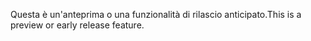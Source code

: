<span data-ttu-id="a34a2-101">Questa è un'anteprima o una funzionalità di rilascio anticipato.</span><span class="sxs-lookup"><span data-stu-id="a34a2-101">This is a preview or early release feature.</span></span>